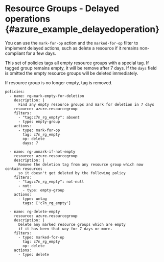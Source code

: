Resource Groups - Delayed operations {#azure_example_delayedoperation}
====================================

You can use the `mark-for-op` action and the `marked-for-op` filter to
implement delayed actions, such as delete a resource if it remains
non-compliant for a few days.

This set of policies tags all empty resource groups with a special tag.
If tagged group remains empty, it will be remove after 7 days. If the
`days` field is omitted the empty resource groups will be deleted
immediately.

If resource group is no longer empty, tag is removed.

``` {.yaml}
policies:
  - name: rg-mark-empty-for-deletion
    description: |
      Find any empty resource groups and mark for deletion in 7 days
    resource: azure.resourcegroup
    filters:
      - "tag:c7n_rg_empty": absent
      - type: empty-group
    actions:
      - type: mark-for-op
        tag: c7n_rg_empty
        op: delete
        days: 7

  - name: rg-unmark-if-not-empty
    resource: azure.resourcegroup
    description: |
      Remove the deletion tag from any resource group which now contain resources
      so it doesn't get deleted by the following policy
    filters:
      - "tag:c7n_rg_empty": not-null
      - not:
        - type: empty-group
    actions:
      - type: untag
        tags: ['c7n_rg_empty']

  - name: rg-delete-empty
    resource: azure.resourcegroup
    description: |
      Delete any marked resource groups which are empty
      if it has been that way for 7 days or more.
    filters:
      - type: marked-for-op
        tag: c7n_rg_empty
        op: delete
    actions:
      - type: delete
```
